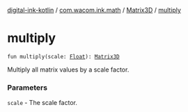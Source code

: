 [digital-ink-kotlin](../../index.md) / [com.wacom.ink.math](../index.md) / [Matrix3D](index.md) / [multiply](./multiply.md)

# multiply

`fun multiply(scale: `[`Float`](https://kotlinlang.org/api/latest/jvm/stdlib/kotlin/-float/index.html)`): `[`Matrix3D`](index.md)

Multiply all matrix values by a scale factor.

### Parameters

`scale` - The scale factor.